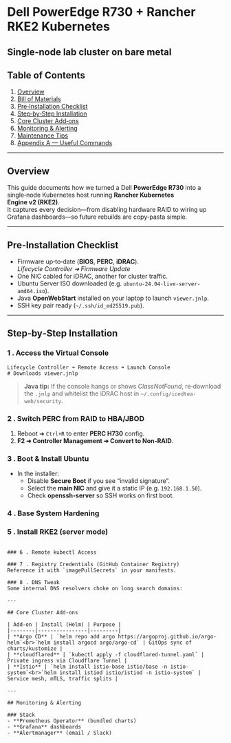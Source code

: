 # Dell PowerEdge R730 + Rancher RKE2 Kubernetes

## Single‑node lab cluster on bare metal

## Table of Contents

1. [Overview](#overview)
2. [Bill of Materials](#bill-of-materials)
3. [Pre‑Installation Checklist](#pre-installation-checklist)
4. [Step‑by‑Step Installation](#step-by-step-installation)
5. [Core Cluster Add‑ons](#core-cluster-add-ons)
6. [Monitoring & Alerting](#monitoring--alerting)
7. [Maintenance Tips](#maintenance-tips)
8. [Appendix A — Useful Commands](#appendix-a--useful-commands)

---

## Overview

This guide documents how we turned a Dell **PowerEdge R730** into a single‑node Kubernetes host running **Rancher Kubernetes Engine v2 (RKE2)**.  
It captures every decision—from disabling hardware RAID to wiring up Grafana dashboards—so future rebuilds are copy‑pasta simple.

---

## Pre‑Installation Checklist

- Firmware up‑to‑date (**BIOS**, **PERC**, **iDRAC**).  
  _Lifecycle Controller ➜ Firmware Update_
- One NIC cabled for iDRAC, another for cluster traffic.
- Ubuntu Server ISO downloaded (e.g. `ubuntu-24.04-live-server-amd64.iso`).
- Java **OpenWebStart** installed on your laptop to launch `viewer.jnlp`.
- SSH key pair ready (`~/.ssh/id_ed25519.pub`).

---

## Step‑by‑Step Installation

### 1 . Access the Virtual Console

```text
Lifecycle Controller ➜ Remote Access ➜ Launch Console
# Downloads viewer.jnlp
```

> **Java tip:** If the console hangs or shows _ClassNotFound_, re‑download the `.jnlp` and whitelist the iDRAC host in `~/.config/icedtea-web/security`.

### 2 . Switch PERC from RAID to HBA/JBOD

1. Reboot ➜ `Ctrl+R` to enter **PERC H730** config.
2. **F2 ➜ Controller Management ➜ Convert to Non‑RAID**.

### 3 . Boot & Install Ubuntu

- In the installer:
  - Disable **Secure Boot** if you see “invalid signature”.
  - Select the **main NIC** and give it a static IP (e.g. `192.168.1.50`).
  - Check **openssh‑server** so SSH works on first boot.

### 4 . Base System Hardening

### 5 . Install RKE2 (server mode)

```

### 6 . Remote kubectl Access

### 7 . Registry Credentials (GitHub Container Registry)
Reference it with `imagePullSecrets` in your manifests.

### 8 . DNS Tweak
Some internal DNS resolvers choke on long search domains:

---

## Core Cluster Add‑ons

| Add‑on | Install (Helm) | Purpose |
|--------|----------------|---------|
| **Argo CD** | `helm repo add argo https://argoproj.github.io/argo-helm`<br>`helm install argocd argo/argo-cd` | GitOps sync of charts/kustomize |
| **cloudflared** | `kubectl apply -f cloudflared-tunnel.yaml` | Private ingress via Cloudflare Tunnel |
| **Istio** | `helm install istio-base istio/base -n istio-system`<br>`helm install istiod istio/istiod -n istio-system` | Service mesh, mTLS, traffic splits |

---

## Monitoring & Alerting

### Stack
- **Prometheus Operator** (bundled charts)
- **Grafana** dashboards
- **Alertmanager** (email / Slack)
```
